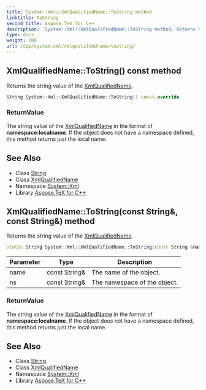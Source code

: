 ```yaml
---
title: System::Xml::XmlQualifiedName::ToString method
linktitle: ToString
second_title: Aspose.TeX for C++
description: 'System::Xml::XmlQualifiedName::ToString method. Returns the string value of the XmlQualifiedName in C++.'
type: docs
weight: 700
url: /cpp/system.xml/xmlqualifiedname/tostring/
---
```

## XmlQualifiedName::ToString() const method


Returns the string value of the [XmlQualifiedName](../).

```cpp
String System::Xml::XmlQualifiedName::ToString() const override
```


### ReturnValue

The string value of the [XmlQualifiedName](../) in the format of **namespace:localname**. If the object does not have a namespace defined, this method returns just the local name.

## See Also

* Class [String](../../../system/string/)
* Class [XmlQualifiedName](../)
* Namespace [System::Xml](../../)
* Library [Aspose.TeX for C++](../../../)
## XmlQualifiedName::ToString(const String\&, const String\&) method


Returns the string value of the [XmlQualifiedName](../).

```cpp
static String System::Xml::XmlQualifiedName::ToString(const String &name, const String &ns)
```


| Parameter | Type | Description |
| --- | --- | --- |
| name | const String\& | The name of the object. |
| ns | const String\& | The namespace of the object. |

### ReturnValue

The string value of the [XmlQualifiedName](../) in the format of **namespace:localname**. If the object does not have a namespace defined, this method returns just the local name.

## See Also

* Class [String](../../../system/string/)
* Class [XmlQualifiedName](../)
* Namespace [System::Xml](../../)
* Library [Aspose.TeX for C++](../../../)
